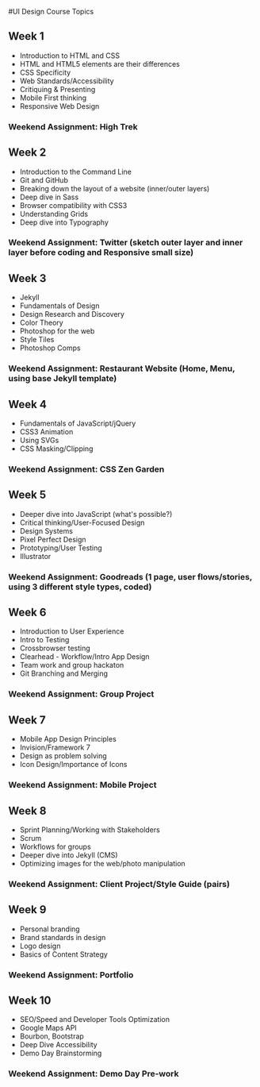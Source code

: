 #UI Design Course Topics

## Week 1 
- Introduction to HTML and CSS
- HTML and HTML5 elements are their differences
- CSS Specificity
- Web Standards/Accessibility
- Critiquing & Presenting
- Mobile First thinking
- Responsive Web Design

### Weekend Assignment: High Trek

## Week 2 
- Introduction to the Command Line
- Git and GitHub
- Breaking down the layout of a website (inner/outer layers)
- Deep dive in Sass
- Browser compatibility with CSS3
- Understanding Grids
- Deep dive into Typography

### Weekend Assignment: Twitter (sketch outer layer and inner layer before coding and Responsive small size)

## Week 3
- Jekyll
- Fundamentals of Design
- Design Research and Discovery
- Color Theory
- Photoshop for the web 
- Style Tiles
- Photoshop Comps

### Weekend Assignment: Restaurant Website (Home, Menu, using base Jekyll template)

## Week 4
- Fundamentals of JavaScript/jQuery
- CSS3 Animation
- Using SVGs
- CSS Masking/Clipping

### Weekend Assignment: CSS Zen Garden 

## Week 5
- Deeper dive into JavaScript (what's possible?)
- Critical thinking/User-Focused Design
- Design Systems
- Pixel Perfect Design
- Prototyping/User Testing
- Illustrator

### Weekend Assignment: Goodreads (1 page, user flows/stories, using 3 different style types, coded)

## Week 6
- Introduction to User Experience
- Intro to Testing
- Crossbrowser testing
- Clearhead - Workflow/Intro App Design
- Team work and group hackaton
- Git Branching and Merging

### Weekend Assignment: Group Project

## Week 7
- Mobile App Design Principles
- Invision/Framework 7
- Design as problem solving
- Icon Design/Importance of Icons

### Weekend Assignment: Mobile Project

## Week 8
- Sprint Planning/Working with Stakeholders
- Scrum
- Workflows for groups
- Deeper dive into Jekyll (CMS)
- Optimizing images for the web/photo manipulation

### Weekend Assignment: Client Project/Style Guide (pairs)

## Week 9
- Personal branding 
- Brand standards in design
- Logo design
- Basics of Content Strategy

### Weekend Assignment: Portfolio

## Week 10
- SEO/Speed and Developer Tools Optimization
- Google Maps API
- Bourbon, Bootstrap 
- Deep Dive Accessibility
- Demo Day Brainstorming

### Weekend Assignment: Demo Day Pre-work



